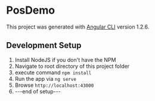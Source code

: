 # PosDemo

This project was generated with [Angular CLI](https://github.com/angular/angular-cli) version 1.2.6.

## Development Setup

 1. Install NodeJS if you don't have the NPM
 2. Navigate to root directory of this project folder
 3. execute command `npm install`
 4. Run the app via `ng serve`
 5. Browse `http://localhost:43000`
 6. ---end of setup---